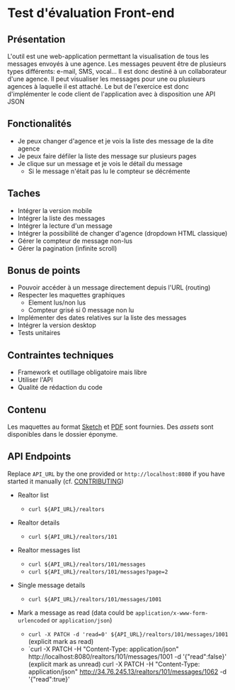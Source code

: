 # Test d'évaluation Front-end

## Présentation

L'outil est une web-application permettant la visualisation de tous les messages envoyés à une agence.
Les messages peuvent être de plusieurs types différents: e-mail, SMS, vocal...
Il est donc destiné à un collaborateur d'une agence. Il peut visualiser les messages pour une ou plusieurs agences à laquelle il est attaché.
Le but de l'exercice est donc d'implémenter le code client de l'application avec à disposition une API JSON

## Fonctionalités

- Je peux changer d'agence et je vois la liste des message de la dite agence
- Je peux faire défiler la liste des message sur plusieurs pages
- Je clique sur un message et je vois le détail du message
  - Si le message n'était pas lu le compteur se décrémente

## Taches

- Intégrer la version mobile
- Intégrer la liste des messages
- Intégrer la lecture d'un message
- Intégrer la possibilité de changer d'agence (dropdown HTML classique)
- Gérer le compteur de message non-lus
- Gérer la pagination (infinite scroll)

## Bonus de points

- Pouvoir accéder à un message directement depuis l'URL (routing)
- Respecter les maquettes graphiques
  - Element lus/non lus
  - Compteur grisé si 0 message non lu
- Implémenter des dates relatives sur la liste des messages
- Intégrer la version desktop
- Tests unitaires

## Contraintes techniques

- Framework et outillage obligatoire mais libre
- Utiliser l'API
- Qualité de rédaction du code

## Contenu

Les maquettes au format [Sketch](https://www.sketch.com) et [PDF](Maquettes.pdf) sont fournies.
Des _assets_ sont disponibles dans le dossier éponyme.

## API Endpoints

Replace `API_URL` by the one provided or `http://localhost:8080` if you have started it manually (cf. [CONTRIBUTING](CONTRIBUTING.md))

- Realtor list

  - `curl ${API_URL}/realtors`

- Realtor details

  - `curl ${API_URL}/realtors/101`

- Realtor messages list

  - `curl ${API_URL}/realtors/101/messages`
  - `curl ${API_URL}/realtors/101/messages?page=2`

- Single message details

  - `curl ${API_URL}/realtors/101/messages/1001`

- Mark a message as read (data could be `application/x-www-form-urlencoded` or `application/json`)
  - `curl -X PATCH -d 'read=0' ${API_URL}/realtors/101/messages/1001` (explicit mark as read)
  - `curl -X PATCH -H "Content-Type: application/json" http://localhost:8080/realtors/101/messages/1001 -d '{"read":false}' (explicit mark as unread)
    curl -X PATCH -H "Content-Type: application/json" http://34.76.245.13/realtors/101/messages/1062 -d '{"read":true}'
